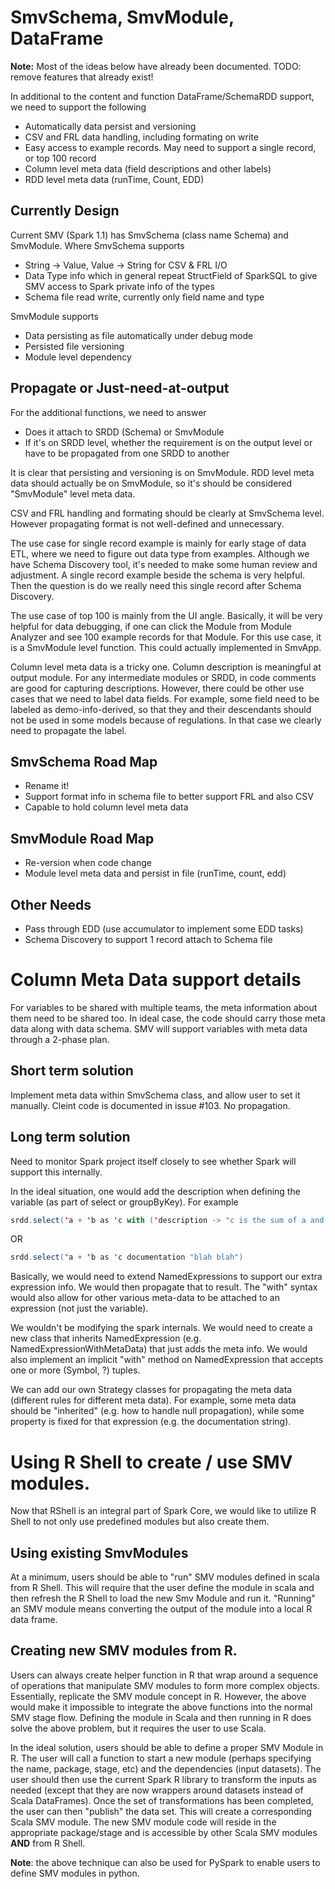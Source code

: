 # SmvSchema, SmvModule, DataFrame 

**Note:** Most of the ideas below have already been documented.  TODO: remove features that already exist!

In additional to the content and function DataFrame/SchemaRDD support, we need to support the following 

* Automatically data persist and versioning
* CSV and FRL data handling, including formating on write
* Easy access to example records. May need to support a single record, or top 100 record
* Column level meta data (field descriptions and other labels)
* RDD level meta data (runTime, Count, EDD)

## Currently Design

Current SMV (Spark 1.1) has SmvSchema (class name Schema) and SmvModule. Where SmvSchema supports

* String -> Value, Value -> String for CSV & FRL I/O
* Data Type info which in general repeat StructField of SparkSQL to give SMV access to Spark private info of the types
* Schema file read write, currently only field name and type

SmvModule supports

* Data persisting as file automatically under debug mode
* Persisted file versioning
* Module level dependency

## Propagate or Just-need-at-output

For the additional functions, we need to answer 

* Does it attach to SRDD (Schema) or SmvModule
* If it's on SRDD level, whether the requirement is on the output level or have to be propagated from one SRDD to another

It is clear that persisting and versioning is on SmvModule. RDD level meta data should actually be on SmvModule, so it's should be considered "SmvModule" level meta data.

CSV and FRL handling and formating should be clearly at SmvSchema level. However propagating format is not well-defined and unnecessary.

The use case for single record example is mainly for early stage of data ETL, where we need to figure out data type from examples. Although we have Schema Discovery tool, it's needed to make some human review and adjustment. A single record example beside the schema is very helpful. Then the question is do we really need this single record after Schema Discovery. 

The use case of top 100 is mainly from the UI angle. Basically, it will be very helpful for data debugging, if one can click the Module from Module Analyzer and see 100 example records for that Module. For this use case, it is a SmvModule level function. This could actually implemented in SmvApp. 

Column level meta data is a tricky one. Column description is meaningful at output module. For any intermediate modules or SRDD, in code comments are good for capturing descriptions. However, there could be other use cases that we need to label data fields. For example, some field need to be labeled as demo-info-derived, so that they and their descendants should not be used in some models because of regulations. In that case we clearly need to propagate the label.

## SmvSchema Road Map     

* Rename it!
* Support format info in schema file to better support FRL and also CSV
* Capable to hold column level meta data

## SmvModule Road Map

* Re-version when code change
* Module level meta data and persist in file (runTime, count, edd)

## Other Needs

* Pass through EDD (use accumulator to implement some EDD tasks)
* Schema Discovery to support 1 record attach to Schema file


# Column Meta Data support details
For variables to be shared with multiple teams, the meta information about them need to be shared too. In ideal case, the code should carry those meta data along with data schema. SMV will support variables with meta data through a 2-phase plan.

## Short term solution
Implement meta data within SmvSchema class, and allow user to set it manually. Cleint code is documented in issue #103. No propagation.

## Long term solution

Need to monitor Spark project itself closely to see whether Spark will support this internally.

In the ideal situation, one would add the description when defining the variable (as part of select or groupByKey).  For example
```scala
srdd.select('a + 'b as 'c with ('description -> "c is the sum of a and b")
```
OR
```scala
srdd.select('a + 'b as 'c documentation "blah blah")
```
Basically, we would need to extend NamedExpressions to support our extra expression info.  We would then propagate that to result.  The "with" syntax would also allow for other various meta-data to be attached to an expression (not just the variable).

We wouldn't be modifying the spark internals.  We would need to create a new class that inherits NamedExpression (e.g. NamedExpressionWithMetaData) that just adds the meta info.  We would also implement an implicit "with" method on NamedExpression that accepts one or more (Symbol, ?) tuples.

We can add our own Strategy classes for propagating the meta data (different rules for different meta data).  For example, some meta data should be "inherited" (e.g. how to handle null propagation), while some property is fixed for that expression (e.g. the documentation string).


# Using R Shell to create / use SMV modules.

Now that RShell is an integral part of Spark Core, we would like to utilize R Shell to not only use predefined modules but also create them.

## Using existing SmvModules
At a minimum, users should be able to "run" SMV modules defined in scala from R Shell.
This will require that the user define the module in scala and then refresh the R Shell to load the new Smv Module and run it.
"Running" an SMV module means converting the output of the module into a local R data frame.

## Creating new SMV modules from R.
Users can always create helper function in R that wrap around a sequence of operations that manipulate SMV modules to form
more complex objects.  Essentially, replicate the SMV module concept in R.
However, the above would make it impossible to integrate the above functions into the normal SMV stage flow.
Defining the module in Scala and then running in R does solve the above problem, but it requires the user to use Scala.

In the ideal solution, users should be able to define a proper SMV Module in R.
The user will call a function to start a new module (perhaps specifying the name, package, stage, etc) and the
dependencies (input datasets).
The user should then use the current Spark R library to transform the inputs as needed (except that they are now wrappers around datasets instead of Scala DataFrames).
Once the set of transformations has been completed, the user can then "publish" the data set.
This will create a corresponding Scala SMV module.
The new SMV module code will reside in the appropriate package/stage and is accessible by other Scala SMV modules **AND** from R Shell.

**Note**: the above technique can also be used for PySpark to enable users to define SMV modules in python.


